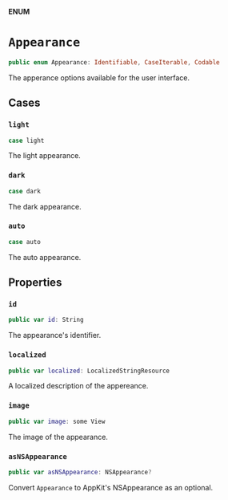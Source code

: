 **ENUM**

# `Appearance`

```swift
public enum Appearance: Identifiable, CaseIterable, Codable
```

The apperance options available for the user interface.

## Cases
### `light`

```swift
case light
```

The light appearance.

### `dark`

```swift
case dark
```

The dark appearance.

### `auto`

```swift
case auto
```

The auto appearance.

## Properties
### `id`

```swift
public var id: String
```

The appearance's identifier.

### `localized`

```swift
public var localized: LocalizedStringResource
```

A localized description of the appereance.

### `image`

```swift
public var image: some View
```

The image of the appearance.

### `asNSAppearance`

```swift
public var asNSAppearance: NSAppearance?
```

Convert ``Appearance`` to AppKit's NSAppearance as an optional.
